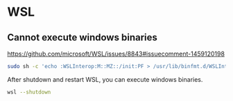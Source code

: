 # WSL

## Cannot execute windows binaries

https://github.com/microsoft/WSL/issues/8843#issuecomment-1459120198

```sh
sudo sh -c 'echo :WSLInterop:M::MZ::/init:PF > /usr/lib/binfmt.d/WSLInterop.conf'
```

After shutdown and restart WSL, you can execute windows binaries.

```sh
wsl --shutdown
```
